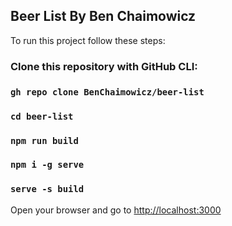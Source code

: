 ## Beer List By Ben Chaimowicz

To run this project follow these steps:

### Clone this repository with GitHub CLI:
### `gh repo clone BenChaimowicz/beer-list`
### `cd beer-list`
### `npm run build`
### `npm i -g serve`
### `serve -s build`

Open your browser and go to [http://localhost:3000](http://localhost:3000)
